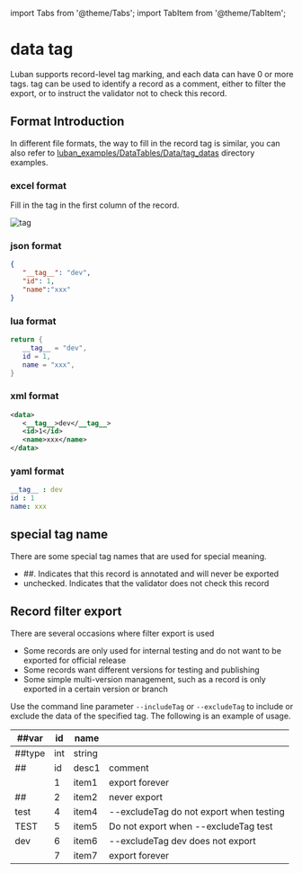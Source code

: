 import Tabs from '@theme/Tabs';
import TabItem from '@theme/TabItem';

# data tag

Luban supports record-level tag marking, and each data can have 0 or more tags. tag can be used to identify a record as a comment, either to filter the export, or to instruct the validator not to check this record.

## Format Introduction

In different file formats, the way to fill in the record tag is similar, you can also refer to [luban_examples/DataTables/Data/tag_datas](https://github.com/focus-creative-games/luban_examples/tree/main/DataTables/Datas/tag_datas ) directory examples.

### excel format

Fill in the tag in the first column of the record.

![tag](/img/cases/tag2.jpg)

### json format

```json
{
   "__tag__": "dev",
   "id": 1,
   "name":"xxx"
}
```

### lua format

```lua
return {
   __tag__ = "dev",
   id = 1,
   name = "xxx",
}
```

### xml format


```xml
<data>
   <__tag__>dev</__tag__>
   <id>1</id>
   <name>xxx</name>
</data>
```


### yaml format

```yaml
__tag__ : dev
id : 1
name: xxx
```


## special tag name

There are some special tag names that are used for special meaning.

- ##. Indicates that this record is annotated and will never be exported
- unchecked. Indicates that the validator does not check this record

## Record filter export

There are several occasions where filter export is used

- Some records are only used for internal testing and do not want to be exported for official release
- Some records want different versions for testing and publishing
- Some simple multi-version management, such as a record is only exported in a certain version or branch

Use the command line parameter `--includeTag` or `--excludeTag` to include or exclude the data of the specified tag. The following is an example of usage.

| ##var  | id   | name   |                                         |
| ------ | ---- | ------ | --------------------------------------- |
| ##type | int  | string |                                         |
| ##     | id   | desc1  | comment                                 |
|        | 1    | item1  | export forever                          |
| ##     | 2    | item2  | never export                            |
| test   | 4    | item4  | --excludeTag do not export when testing |
| TEST   | 5    | item5  | Do not export when --excludeTag test    |
| dev    | 6    | item6  | --excludeTag dev does not export        |
|        | 7    | item7  | export forever                          |
